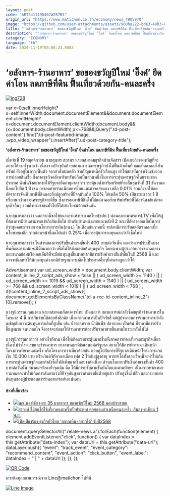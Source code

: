 ```yaml
---
layout: post
code: "ART2411190402WZ87B5"
origin_url: "https://www.matichon.co.th/economy/news_4905970"
image: "https://github.com/user-attachments/assets/908ba222-bde3-49b3-8f47-ce152136f62c"
title: "‘อสังหาฯ-ร้านอาหาร’ ขอของขวัญปีใหม่ ‘อิ๊งค์’ ยืดค่าโอน ลดภาษีที่ดิน ฟื้นเที่ยวด้วยกัน-คนละครึ่ง"
description: "'อสังหาฯ-ร้านอาหาร' ขอของขวัญปีใหม่ ‘อิ๊งค์’ ยืดค่าโอน ลดภาษีที่ดิน ฟื้นเที่ยวด้วยกัน-คนละครึ่ง"
category: "ECONOMY"
language: "th"
date: 2024-11-19T04:06:33.848Z
---
```


# ‘อสังหาฯ-ร้านอาหาร’ ขอของขวัญปีใหม่ ‘อิ๊งค์’ ยืดค่าโอน ลดภาษีที่ดิน ฟื้นเที่ยวด้วยกัน-คนละครึ่ง

[![](https://www.matichon.co.th/wp-content/uploads/2024/11/ing728-3.jpg "ing728")](https://www.matichon.co.th/wp-content/uploads/2024/11/ing728-3.jpg)

var x=0;self.innerHeight?x=self.innerWidth:document.documentElement&&document.documentElement.clientHeight?x=document.documentElement.clientWidth:document.body&&(x=document.body.clientWidth),x<=768&&jQuery(".td-post-content").find(".td-post-featured-image, .wpb\_video\_wrapper").insertAfter(".ud-post-category-title");

**‘อสังหาฯ-ร้านอาหาร’ ขอของขวัญปีใหม่ ‘อิ๊งค์’ ยืดค่าโอน ลดภาษีที่ดิน ฟื้นเที่ยวด้วยกัน-คนละครึ่ง**

เมื่อวันที่ 19 พฤศจิกายน นายสุนทร สถาพร นายกสมาคมธุรกิจบ้านจัดสรร เปิดเผยถึงของขวัญที่จะอยากได้จากรัฐบาลว่า เนื่องจากปัจจุบันด้วยสถานการณ์เศรษฐกิจยังไม่ฟื้นตัวเต็มที่ ขณะที่ตลาดอสังริมทรัพย์ ยังอยู่ในภาวะฟื้นตัว จากกำลังชะลอตัว จากปัญหาหนี้ครัวเรือนสูง ทำให้สถาบันการเงินเข้มงวดการปล่อยสินเชื่อ ซึ่งภาคธุรกิจอสังหาริมทรัพย์ถือเป็นส่วนหนึ่งในการกระตุ้นเศรษฐกิจโดยรวมของประเทศ ดังนั้นจึงอยากขอให้รัฐบาลยืดอายุมาตรการกระตุ้นอสังหาริมทรัพย์ที่จะสิ้นสุดวันที่ 31 ธันวาคมนี้ออกไปอีก 1 ปี เช่น การลดค่าธรรมเนียมการโอนและค่าจดจำนอง เหลือ 0.01% รวมถึงขอให้ลดอัตราการจัดเก็บภาษีที่ดินและสิ่งปลูกสร้างที่ปัจจุบันเก็บ 100% ให้เหลือ 50% เป็นระยะเวลา 1 ปีหรือจนกว่าภาวะเศรษฐกิจจะดีขึ้น ซึ่งการลดภาษีที่ดินไม่ใช่แค่ภาคอสังหาริมทรัพย์ที่ได้อานิสงส์แต่ภาคธุรกิจอื่นๆ รวมถึงประชาชนทั้วไปก็ได้ประโยชน์ด้วยเช่นกัน

นายสุนทรกล่าวว่า นอกจากนี้ขอให้ธนาคารแห่งประเทศไทย(ธปท.) ผ่อนคลายมาตรการLTV เพื่อให้ผู้ที่ต้องการมีบ้านสามารถเข้าถึงสินเชื่อได้ สำหรับบ้านหลังแรกและหลังที่ 2 ขณะที่อัตราดอกเบี้ยในการประชุมคณะกรรมการนโยบายการเงิน(กนง.) ในเดือนธันวาคมนี้ จะต้องมีการปรับลดอัตราดอกเบี้ยนโยบายลงอีก จากก่อนหน้านี้ลดไปแล้ว 0.25% เพื่อกระตุ้นการลงทุนและกำลังซื้อใหม่

นายสุนทรกล่าวว่า ในส่วนของการปรับขึ้นค่าแรงขั้นต่ำ 400 บาทต่อวันนั้น มองว่าควรปรับเป็นบางพื้นที่และตามทักษะฝีมือมากกว่า เพื่อไม่ให้ส่งผลต่อต้นทุนธุรกิจ โดยเฉพาะผู้ประกอบการขนาดกลางและขนาดย่อมหรือเอสเอ็มอีที่จะมีต้นทุนสูงขึ้นมากหากมีการปรับค่าแรงขั้นต่ำขึ้นในปี 2568 นี้ และอาจจะมีผลทำให้นักลงทุนต่างชาติย้ายฐานการผลิตไปประเทศอื่นๆที่ค่าแรงถูกกว่าได้

Advertisement var ud\_screen\_width = document.body.clientWidth; var content\_inline\_2\_script\_ads\_show = false || ( ud\_screen\_width >= 1140 ) || ( ud\_screen\_width >= 1019 && ud\_screen\_width < 1140 ) || ( ud\_screen\_width >= 768 && ud\_screen\_width < 1019 ) || ( ud\_screen\_width < 768 ) ; if(!content\_inline\_2\_script\_ads\_show){ document.getElementsByClassName("td-a-rec-id-content\_inline\_2")\[0\].remove(); }

นางฐนิวรรณ กุลมงคล นายกสมาคมภัตตาคารไทย เปิดเผยว่า สถานการณ์กำลังซื้อขธุรกิจร้านอาหารในไตรมาส 4 นี้ การจับจ่ายใช้สอยยังคึกคัก เนื่องจากอาหารเป็นปัจจัยสี่ แต่ผู้ประกอบการร้านอาหารกำลังเผชิญกับภาวะต้นทุนการผลิตที่สูงขึ้น เช่น น้ำตาลทราย น้ำมันพืช ปลากะพง เป็นต้น ที่ราคามีการปรับขึ้นสูงมาก จนน่าตกใจ จึงอาจจะส่งผลให้ร้านอาหารต้องปรับราคาขายขึ้นตามในระยะถัดไปได้

นางฐนิวรรณกล่าวว่า อย่างไรก็ตาม เพื่อให้เกิดแรงกระตุ้นมากขึ้นทั้งภาคการท่องเที่ยวและธุรกิจเกี่ยวเนื่องไม่ว่าโรงแรมและร้านอาหาร ทางสมาคมฯมีข้อเสนอต่อรัฐบาล อยากให้มีการพิจารณาเดินหน้าโครงการเที่ยวคนละครึ่ง หรือโครงการเราเที่ยวด้วยกัน ควบคู่ไปกับการที่รัฐบาลเดินหน้าโครงการแจกเงิน 10,000 บาท หรือเงินดิจิทัลวอลเล็กต เฟส 2 ให้กับผู้สูงอายุ หากทำได้ทั้งสองเรื่องนี้จะทำให้เกิดการกระตุ้นเศรษฐกิจและกำลังซื้อให้มีเพิ่มมากขึ้นอย่างต่อเนื่อง ส่วนนโนบายปรับขึ้นค่าแรงขั้นต่ำ 400 บาทต่อวันนั้น สมาคมฯยังคงย้ำจุดเดิม คือ ให้มีการปรับตามขั้นบันไดและตามทักษะ เนื่องจากหากเหมารวมหมดจะทำให้เกิดการดันค่าแรงที่ปัจจุบันสูงกว่าค่าแรงขั้นต่ำอยู่แล้ว ปรับสูงขึ้นไปอีก และกระทบต่อต้นทุนของผู้ประกอบการร้านอาหารอย่างแน่นอน

#### ข่าวที่เกี่ยวข้อง

*   [![](https://www.matichon.co.th/wp-content/uploads/2024/11/728-81.jpg)พณ.ชง พิชัย เคาะ 35 มาตรการ ของขวัญปีใหม่ 2568 มอบประชาชน](https://www.matichon.co.th/economy/news_4886898)
*   [![](https://www.matichon.co.th/wp-content/uploads/2024/10/fall3.jpg)สรวงศ์ ชี้มีลุ้นได้ใช้เที่ยวคนละครึ่งทั่วประเทศ ต่อยอดแอ่วเหนือคนละครึ่ง เริ่มลงทะเบียน 1 พ.ย.](https://www.matichon.co.th/economy/news_4847836)
*   [![](https://www.matichon.co.th/wp-content/uploads/2024/10/050910.jpg)เปิดเสียงร้อง ธุรกิจทั่วไทย ‘อยากเห็น-อยากได้’ รับปี2568](https://www.matichon.co.th/economy/news_4835550)

document.querySelectorAll(".relate-news a").forEach(function(element) { element.addEventListener("click", function() { var dataIndex = this.getAttribute("data-index"); var dataUrl = this.getAttribute("data-url"); dataLayer.push({ "event": "track\_event", "event\_category": "recommend\_content", "event\_action": "click\_button", "event\_label": dataIndex + " | " + dataUrl }); }); });

[![QR Code](https://www.matichon.co.th/wp-content/uploads/2023/07/wob1371z.jpg)](https://lin.ee/ht0nDxX)

เกาะติดทุกสถานการณ์จาก Line@matichon ได้ที่นี่

[![Line Image](https://www.matichon.co.th/wp-content/uploads/2023/07/th.png)](https://lin.ee/ht0nDxX)